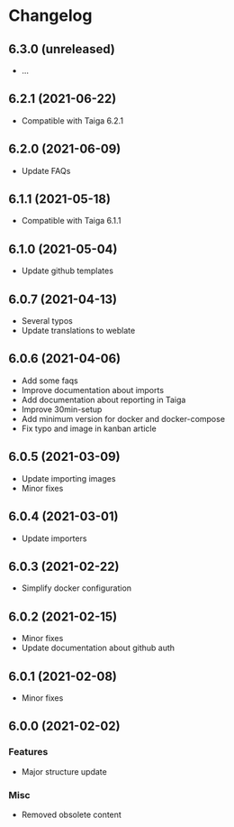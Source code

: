 # Changelog

## 6.3.0 (unreleased)

- ...

## 6.2.1 (2021-06-22)

- Compatible with Taiga 6.2.1

## 6.2.0 (2021-06-09)

- Update FAQs

## 6.1.1 (2021-05-18)

- Compatible with Taiga 6.1.1

## 6.1.0 (2021-05-04)

- Update github templates

## 6.0.7 (2021-04-13)

- Several typos
- Update translations to weblate

## 6.0.6 (2021-04-06)

- Add some faqs
- Improve documentation about imports
- Add documentation about reporting in Taiga
- Improve 30min-setup
- Add minimum version for docker and docker-compose
- Fix typo and image in kanban article

## 6.0.5 (2021-03-09)

- Update importing images
- Minor fixes

## 6.0.4 (2021-03-01)

- Update importers


## 6.0.3 (2021-02-22)

- Simplify docker configuration


## 6.0.2 (2021-02-15)

- Minor fixes
- Update documentation about github auth


## 6.0.1 (2021-02-08)

- Minor fixes


## 6.0.0 (2021-02-02)

### Features

- Major structure update

### Misc

- Removed obsolete content
